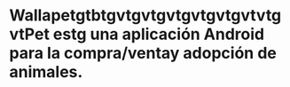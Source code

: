 # WallapetgtbtgvtgvtgvtgvtgvtgvtvtgvtPet estg una aplicación Android para la compra/ventay adopción de animales.
